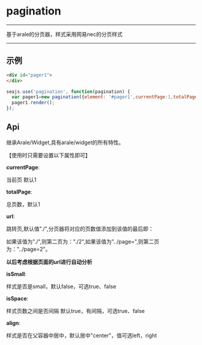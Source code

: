 # pagination

---

基于arale的分页器，样式采用网易nec的分页样式

---

## 示例


````html
<div id="pager1">
</div>
````

```javascript
seajs.use('pagination', function(pagination) {
  var pager1=new pagination({element: '#pager1',currentPage:1,totalPage:20,url:"./",isSmall:true});
  pager1.render();
});
```

## Api

继承Arale/Widget,具有arale/widget的所有特性。

【使用时只需要设置以下属性即可】

**currentPage**: 

  当前页 默认1

**totalPage**: 

  总页数，默认1

**url**:

  跳转页,默认值"./",分页器将对应的页数值添加到该值的最后即：

  如果该值为"./",则第二页为："./2",如果该值为"../page=",则第二页为："../page=2"。

  **以后考虑根据页面的url进行自动分析**

**isSmall**: 

  样式是否是small，默认false，可选true、false

**isSpace**: 

  样式页数之间是否间隔 默认true，有间隔，可选true、false

**align**: 

  样式是否在父容器中居中，默认居中"center"，值可选left，right

